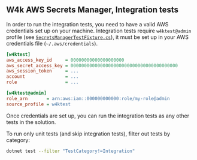 ## W4k AWS Secrets Manager, Integration tests

In order to run the integration tests, you need to have a valid AWS credentials set up on your machine.
Integration tests require `w4ktest@admin` profile (see [`SecretsManagerTestFixture.cs`](./SecretsManagerTestFixture.cs)), it must be set up in your AWS credentials file (`~/.aws/credentials`).

```ini
[w4ktest]
aws_access_key_id     = 00000000000000000000
aws_secret_access_key = 0000000000000000000000000000000000000000
aws_session_token     = ...
account               = ...
role                  = ...

[w4ktest@admin]
role_arn       = arn:aws:iam::000000000000:role/my-role@admin
source_profile = w4ktest
```

Once credentials are set up, you can run the integration tests as any other tests in the solution.

To run only unit tests (and skip integration tests), filter out tests by category:

```bash
dotnet test --filter "TestCategory!=Integration"
```